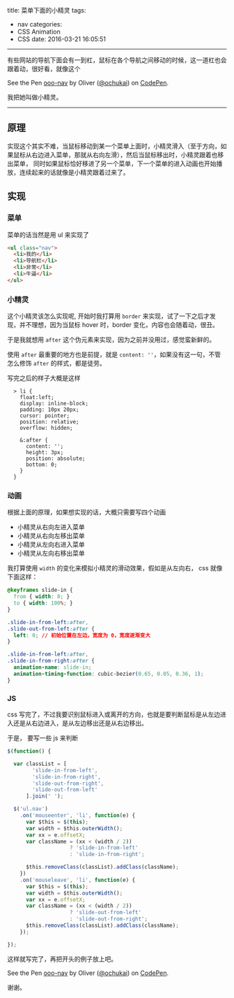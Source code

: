 title: 菜单下面的小精灵
tags:
  - nav
categories:
  - CSS Animation
  - CSS
date: 2016-03-21 16:05:51
---

有些网站的导航下面会有一到杠，鼠标在各个导航之间移动的时候，这一道杠也会跟着动，很好看，就像这个

<p data-height="268" data-theme-id="0" data-slug-hash="PNbGZQ" data-default-tab="result" data-user="ochukai" class="codepen">See the Pen <a href="http://codepen.io/ochukai/pen/PNbGZQ/">ooo-nav</a> by Oliver (<a href="http://codepen.io/ochukai">@ochukai</a>) on <a href="http://codepen.io">CodePen</a>.</p>
<script async src="//assets.codepen.io/assets/embed/ei.js"></script>

我把她叫做小精灵。

---

## 原理

实现这个其实不难，当鼠标移动到某一个菜单上面时，小精灵滑入（至于方向，如果鼠标从右边进入菜单，那就从右向左滑），然后当鼠标移出时，小精灵跟着也移出菜单， 同时如果鼠标恰好移进了另一个菜单，下一个菜单的进入动画也开始播放，连续起来的话就像是小精灵跟着过来了。

## 实现

### 菜单
菜单的话当然是用 ul 来实现了
```html
<ul class="nav">
  <li>我的</li>
  <li>导航栏</li>
  <li>非常</li>
  <li>牛逼</li>
</ul>
```

### 小精灵

这个小精灵该怎么实现呢, 开始时我打算用 `border` 来实现，试了一下之后才发现，并不理想，因为当鼠标 hover 时，border 变化，内容也会随着动，很丑。

于是我就想用 `after` 这个伪元素来实现，因为之前并没用过，感觉蛮新鲜的。

使用 `after` 最重要的地方也是前提，就是 `content: ''`，如果没有这一句，不管怎么修饰 `after` 的样式，都是徒劳。

写完之后的样子大概是这样
```less
  > li {
    float:left;
    display: inline-block;
    padding: 10px 20px;
    cursor: pointer;
    position: relative;
    overflow: hidden;

    &:after {
      content: '';
      height: 3px;
      position: absolute;
      bottom: 0;
    }
  }
```

### 动画

根据上面的原理，如果想实现的话，大概只需要写四个动画

* 小精灵从右向左进入菜单
* 小精灵从右向左移出菜单
* 小精灵从左向右进入菜单
* 小精灵从左向右移出菜单

我打算使用 `width` 的变化来模拟小精灵的滑动效果，假如是从左向右， css 就像下面这样：

```css
@keyframes slide-in {
  from { width: 0; }
  to { width: 100%; }
}

.slide-in-from-left:after,
.slide-out-from-left:after {
  left: 0; // 初始位置在左边，宽度为 0，宽度逐渐变大
}

.slide-in-from-left:after,
.slide-in-from-right:after {
  animation-name: slide-in;
  animation-timing-function: cubic-bezier(0.65, 0.05, 0.36, 1);
}

```

### JS

css 写完了，不过我要识别鼠标进入或离开的方向，也就是要判断鼠标是从左边进入还是从右边进入，是从左边移出还是从右边移出。

于是， 要写一些 js 来判断

```js
$(function() {

  var classList = [
        'slide-in-from-left',
        'slide-in-from-right',
        'slide-out-from-right',
        'slide-out-from-left'
      ].join(' ');

  $('ul.nav')
    .on('mouseenter', 'li', function(e) {
      var $this = $(this);
      var width = $this.outerWidth();
      var xx = e.offsetX;
      var className = (xx < (width / 2))
                    ? 'slide-in-from-left'
                    : 'slide-in-from-right';

      $this.removeClass(classList).addClass(className);      
    })
    .on('mouseleave', 'li', function(e) {
      var $this = $(this);
      var width = $this.outerWidth();
      var xx = e.offsetX;
      var className = (xx < (width / 2))
                    ? 'slide-out-from-left'
                    : 'slide-out-from-right';
      $this.removeClass(classList).addClass(className);
    });

});
```

这样就写完了，再把开头的例子放上吧。

<p data-height="268" data-theme-id="0" data-slug-hash="PNbGZQ" data-default-tab="result" data-user="ochukai" class="codepen">See the Pen <a href="http://codepen.io/ochukai/pen/PNbGZQ/">ooo-nav</a> by Oliver (<a href="http://codepen.io/ochukai">@ochukai</a>) on <a href="http://codepen.io">CodePen</a>.</p>
<script async src="//assets.codepen.io/assets/embed/ei.js"></script>

谢谢。
